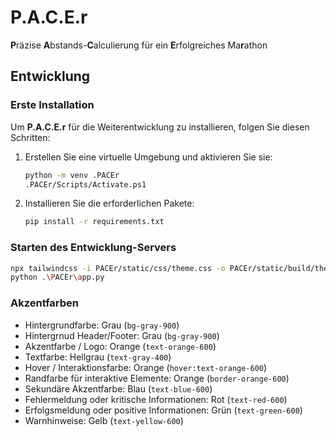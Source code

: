 # **P.A.C.E.r**

**P**räzise **A**bstands-**C**alculierung für ein **E**rfolgreiches Ma**r**athon

## Entwicklung

### Erste Installation

Um **P.A.C.E.r** für die Weiterentwicklung zu installieren, folgen Sie diesen Schritten:

1. Erstellen Sie eine virtuelle Umgebung und aktivieren Sie sie:

   ```bash
   python -m venv .PACEr
   .PACEr/Scripts/Activate.ps1
   ```

2. Installieren Sie die erforderlichen Pakete:

   ```bash
   pip install -r requirements.txt
   ```
   
### Starten des Entwicklung-Servers

   ```bash
   npx tailwindcss -i PACEr/static/css/theme.css -o PACEr/static/build/theme.css --watch
   python .\PACEr\app.py
   ```
    
### Akzentfarben

- Hintergrundfarbe: Grau (`bg-gray-900`)
- Hintergrnud Header/Footer: Grau (`bg-gray-900`)
- Akzentfarbe / Logo: Orange (`text-orange-600`)
- Textfarbe: Hellgrau (`text-gray-400`)
- Hover / Interaktionsfarbe: Orange (`hover:text-orange-600`)
- Randfarbe für interaktive Elemente: Orange (`border-orange-600`)
- Sekundäre Akzentfarbe: Blau (`text-blue-600`)
- Fehlermeldung oder kritische Informationen: Rot (`text-red-600`)
- Erfolgsmeldung oder positive Informationen: Grün (`text-green-600`)
- Warnhinweise: Gelb (`text-yellow-600`)
